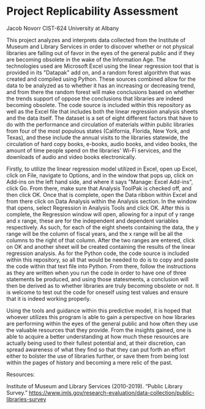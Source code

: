 # Project Replicability Assessment
Jacob Novorr CIST-624 University at Albany

This project analyzes and interprets data collected from the Institute of Museum and Library Services in order to discover whether or not physical libraries are falling out of favor in the eyes of the general public and if they are becoming obsolete in the wake of the Information Age. The technologies used are Microsoft Excel using the linear regression tool that is provided in its "Datapak" add on, and a random forest algorithm that was created and compiled using Python. These sources combined allow for the data to be analyzed as to whether it has an increasing or decreasing trend, and from there the random forest will make conclusions based on whether the trends support of oppose the conclusions that libraries are indeed becoming obsolete. The code source is included within this repository as well as the Excel file that includes both the linear regression analysis sheets and the data itself. The dataset is a set of eight different factors that have to do with the performance and circulation of materials within public libraries from four of the most populous states (California, Florida, New York, and Texas), and these include the annual visits to the libraries statewide, the circulation of hard copy books, e-books, audio books, and video books, the amount of time people spend on the libraries' Wi-Fi services, and the downloads of audio and video books electronically.

Firstly, to utilize the linear regression model utilized in Excel, open up Excel, click on File, navigate to Options, and in the window that pops up, click on Add-ins on the left hand side, and where it says "Manage: Excel Add-ins", click Go. From there, make sure that Analysis ToolPak is checked off, and then click OK. Once that is complete, open the Data ribbon within Excel and from there click on Data Analysis within the Analysis section. In the window that opens, select Regression in Analysis Tools and click OK. After this is complete, the Regression window will open, allowing for a input of y range and x range, these are for the independent and dependent variables respectively. As such, for each of the eight sheets containing the data, the y range will be the column of fiscal years, and the x range will be all the columns to the right of that column. After the two ranges are entered, click on OK and another sheet will be created containing the results of the linear regression analysis. As for the Python code, the code source is included within this repository, so all that would be needed to do is to copy and paste the code within that text file into Python. From there, follow the instructions as they are written when you run the code in order to have one of three statements be produced, and using those statesments, a conclusion will then be derived as to whether libraries are truly becoming obsolete or not. It is welcome to test out the code for oneself using test values and ensure that it is indeed working properly.

Using the tools and guidance within this predictive model, it is hoped that whoever utilizes this program is able to gain a perspective on how libraries are performing within the eyes of the general public and how often they use the valuable resources that they provide. From the insights gained, one is able to acquire a better understanding at how much these resources are actually being used to their fullest potential and, at their discretion, can spread awareness of what they find so that they can put forth an effort either to bolster the use of libraries further, or save them from being lost within the pages of history and becoming a mere relic of the past.

Resources:

Institute of Museum and Library Services (2010-2019). “Public Library Survey.” https://www.imls.gov/research-evaluation/data-collection/public-libraries-survey 
